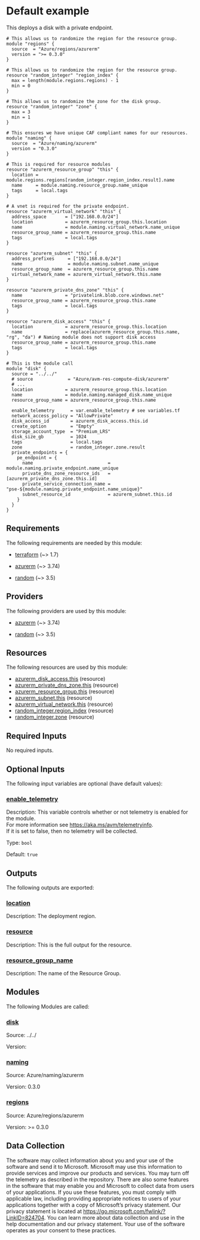 <!-- BEGIN_TF_DOCS -->
# Default example

This deploys a disk with a private endpoint.

```hcl
# This allows us to randomize the region for the resource group.
module "regions" {
  source  = "Azure/regions/azurerm"
  version = ">= 0.3.0"
}

# This allows us to randomize the region for the resource group.
resource "random_integer" "region_index" {
  max = length(module.regions.regions) - 1
  min = 0
}

# This allows us to randomize the zone for the disk group.
resource "random_integer" "zone" {
  max = 3
  min = 1
}

# This ensures we have unique CAF compliant names for our resources.
module "naming" {
  source  = "Azure/naming/azurerm"
  version = "0.3.0"
}

# This is required for resource modules
resource "azurerm_resource_group" "this" {
  location = module.regions.regions[random_integer.region_index.result].name
  name     = module.naming.resource_group.name_unique
  tags     = local.tags
}

# A vnet is required for the private endpoint.
resource "azurerm_virtual_network" "this" {
  address_space       = ["192.168.0.0/24"]
  location            = azurerm_resource_group.this.location
  name                = module.naming.virtual_network.name_unique
  resource_group_name = azurerm_resource_group.this.name
  tags                = local.tags
}

resource "azurerm_subnet" "this" {
  address_prefixes     = ["192.168.0.0/24"]
  name                 = module.naming.subnet.name_unique
  resource_group_name  = azurerm_resource_group.this.name
  virtual_network_name = azurerm_virtual_network.this.name
}

resource "azurerm_private_dns_zone" "this" {
  name                = "privatelink.blob.core.windows.net"
  resource_group_name = azurerm_resource_group.this.name
  tags                = local.tags
}

resource "azurerm_disk_access" "this" {
  location            = azurerm_resource_group.this.location
  name                = replace(azurerm_resource_group.this.name, "rg", "da") # Naming module does not support disk access
  resource_group_name = azurerm_resource_group.this.name
  tags                = local.tags
}

# This is the module call
module "disk" {
  source = "../../"
  # source             = "Azure/avm-res-compute-disk/azurerm"
  # ...
  location            = azurerm_resource_group.this.location
  name                = module.naming.managed_disk.name_unique
  resource_group_name = azurerm_resource_group.this.name

  enable_telemetry      = var.enable_telemetry # see variables.tf
  network_access_policy = "AllowPrivate"
  disk_access_id        = azurerm_disk_access.this.id
  create_option         = "Empty"
  storage_account_type  = "Premium_LRS"
  disk_size_gb          = 1024
  tags                  = local.tags
  zone                  = random_integer.zone.result
  private_endpoints = {
    pe_endpoint = {
      name                            = module.naming.private_endpoint.name_unique
      private_dns_zone_resource_ids   = [azurerm_private_dns_zone.this.id]
      private_service_connection_name = "pse-${module.naming.private_endpoint.name_unique}"
      subnet_resource_id              = azurerm_subnet.this.id
    }
  }
}
```

<!-- markdownlint-disable MD033 -->
## Requirements

The following requirements are needed by this module:

- <a name="requirement_terraform"></a> [terraform](#requirement\_terraform) (~> 1.7)

- <a name="requirement_azurerm"></a> [azurerm](#requirement\_azurerm) (~> 3.74)

- <a name="requirement_random"></a> [random](#requirement\_random) (~> 3.5)

## Providers

The following providers are used by this module:

- <a name="provider_azurerm"></a> [azurerm](#provider\_azurerm) (~> 3.74)

- <a name="provider_random"></a> [random](#provider\_random) (~> 3.5)

## Resources

The following resources are used by this module:

- [azurerm_disk_access.this](https://registry.terraform.io/providers/hashicorp/azurerm/latest/docs/resources/disk_access) (resource)
- [azurerm_private_dns_zone.this](https://registry.terraform.io/providers/hashicorp/azurerm/latest/docs/resources/private_dns_zone) (resource)
- [azurerm_resource_group.this](https://registry.terraform.io/providers/hashicorp/azurerm/latest/docs/resources/resource_group) (resource)
- [azurerm_subnet.this](https://registry.terraform.io/providers/hashicorp/azurerm/latest/docs/resources/subnet) (resource)
- [azurerm_virtual_network.this](https://registry.terraform.io/providers/hashicorp/azurerm/latest/docs/resources/virtual_network) (resource)
- [random_integer.region_index](https://registry.terraform.io/providers/hashicorp/random/latest/docs/resources/integer) (resource)
- [random_integer.zone](https://registry.terraform.io/providers/hashicorp/random/latest/docs/resources/integer) (resource)

<!-- markdownlint-disable MD013 -->
## Required Inputs

No required inputs.

## Optional Inputs

The following input variables are optional (have default values):

### <a name="input_enable_telemetry"></a> [enable\_telemetry](#input\_enable\_telemetry)

Description: This variable controls whether or not telemetry is enabled for the module.  
For more information see https://aka.ms/avm/telemetryinfo.  
If it is set to false, then no telemetry will be collected.

Type: `bool`

Default: `true`

## Outputs

The following outputs are exported:

### <a name="output_location"></a> [location](#output\_location)

Description: The deployment region.

### <a name="output_resource"></a> [resource](#output\_resource)

Description: This is the full output for the resource.

### <a name="output_resource_group_name"></a> [resource\_group\_name](#output\_resource\_group\_name)

Description: The name of the Resource Group.

## Modules

The following Modules are called:

### <a name="module_disk"></a> [disk](#module\_disk)

Source: ../../

Version:

### <a name="module_naming"></a> [naming](#module\_naming)

Source: Azure/naming/azurerm

Version: 0.3.0

### <a name="module_regions"></a> [regions](#module\_regions)

Source: Azure/regions/azurerm

Version: >= 0.3.0

<!-- markdownlint-disable-next-line MD041 -->
## Data Collection

The software may collect information about you and your use of the software and send it to Microsoft. Microsoft may use this information to provide services and improve our products and services. You may turn off the telemetry as described in the repository. There are also some features in the software that may enable you and Microsoft to collect data from users of your applications. If you use these features, you must comply with applicable law, including providing appropriate notices to users of your applications together with a copy of Microsoft’s privacy statement. Our privacy statement is located at <https://go.microsoft.com/fwlink/?LinkID=824704>. You can learn more about data collection and use in the help documentation and our privacy statement. Your use of the software operates as your consent to these practices.
<!-- END_TF_DOCS -->